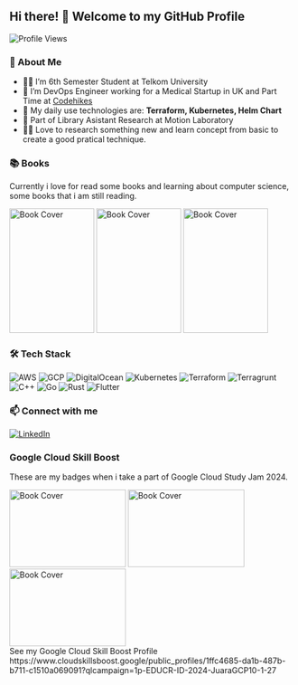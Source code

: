 ## Hi there! 👋 Welcome to my GitHub Profile

![Profile Views](https://komarev.com/ghpvc/?username=yazidalg&label=Profile%20Views&color=blue&style=flat)

### 🚀 About Me
- 🧑‍🎓 I’m 6th Semester Student at Telkom University
- 👷 I’m DevOps Engineer working for a Medical Startup in UK and Part Time at [Codehikes](https://codehikes.com/)
- 🌱 My daily use technologies are: **Terraform, Kubernetes, Helm Chart**
- 🥼 Part of Library Asistant Research at Motion Laboratory
- 🤾‍♂️ Love to research something new and learn concept from basic to create a good pratical technique.

### 📚 Books
Currently i love for read some books and learning about computer science, some books that i am still reading.
<div>
  <img src="https://books.google.com/books/publisher/content/images/frontcover/BzNrEAAAQBAJ?w=300&usc=0" width="150" height="220" alt="Book Cover">
  <img src="https://play.google.com/books/publisher/content/images/frontcover/6VKjDwAAQBAJ?w=300&usc=0" width="150" height="220" alt="Book Cover">
  <img src="https://books.google.com/books/publisher/content/images/frontcover/SbM1EQAAQBAJ?w=300&usc=0" width="150" height="220" alt="Book Cover">
</div>

### 🛠 Tech Stack
![AWS](https://img.shields.io/badge/AWS-232F3E?style=for-the-badge&logo=amazon-aws&logoColor=white)
![GCP](https://img.shields.io/badge/Google%20Cloud-4285F4?style=for-the-badge&logo=google-cloud&logoColor=white)
![DigitalOcean](https://img.shields.io/badge/DigitalOcean-0080FF?style=for-the-badge&logo=digitalocean&logoColor=white)
![Kubernetes](https://img.shields.io/badge/Kubernetes-326CE5?style=for-the-badge&logo=kubernetes&logoColor=white)
![Terraform](https://img.shields.io/badge/Terraform-7B42BC?style=for-the-badge&logo=terraform&logoColor=white)
![Terragrunt](https://img.shields.io/badge/Terragrunt-7B42BC?style=for-the-badge&logo=terraform&logoColor=white)
![C++](https://img.shields.io/badge/C++-00599C?style=for-the-badge&logo=c%2B%2B&logoColor=white)
![Go](https://img.shields.io/badge/Go-00ADD8?style=for-the-badge&logo=go&logoColor=white)
![Rust](https://img.shields.io/badge/Rust-000000?style=for-the-badge&logo=rust&logoColor=white)
![Flutter](https://img.shields.io/badge/Flutter-2973B2?style=for-the-badge&logo=flutter&logoColor=white)

### 📫 Connect with me
[![LinkedIn](https://img.shields.io/badge/LinkedIn-0A66C2?style=for-the-badge&logo=linkedin&logoColor=white)](https://linkedin.com/in/yazid-al-ghozali)

### Google Cloud Skill Boost
These are my badges when i take a part of Google Cloud Study Jam 2024.
<div>
  <img src="https://cdn.qwiklabs.com/oR8B%2FuNyP%2F0gEL3Ionlf%2BvpsraICZzGUgcgacmC%2FMdg%3D" width="206" height="137" alt="Book Cover">
  <img src="https://cdn.qwiklabs.com/Hzsx8PD0xzkQJBXMQ3qCq9rQZy9rSXLsuDj3XBKDEdc%3D" width="206" height="137" alt="Book Cover">
  <img src="https://cdn.qwiklabs.com/DPgtNy7JTn6W6JY5J6WJasFvUt7a2%2B58C5x4BOWSj7E%3D"width="206" height="137" alt="Book Cover">
</div>
See my Google Cloud Skill Boost Profile https://www.cloudskillsboost.google/public_profiles/1ffc4685-da1b-487b-b711-c1510a069091?qlcampaign=1p-EDUCR-ID-2024-JuaraGCP10-1-27
